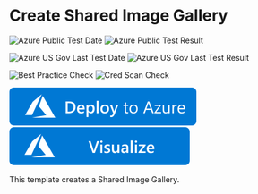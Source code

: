 # Create Shared Image Gallery

![Azure Public Test Date](https://azurequickstartsservice.blob.core.windows.net/badges/101-sig-create/PublicLastTestDate.svg)
![Azure Public Test Result](https://azurequickstartsservice.blob.core.windows.net/badges/101-sig-create/PublicDeployment.svg)

![Azure US Gov Last Test Date](https://azurequickstartsservice.blob.core.windows.net/badges/101-sig-create/FairfaxLastTestDate.svg)
![Azure US Gov Last Test Result](https://azurequickstartsservice.blob.core.windows.net/badges/101-sig-create/FairfaxDeployment.svg)

![Best Practice Check](https://azurequickstartsservice.blob.core.windows.net/badges/101-sig-create/BestPracticeResult.svg)
![Cred Scan Check](https://azurequickstartsservice.blob.core.windows.net/badges/101-sig-create/CredScanResult.svg)

[![Deploy To Azure](https://raw.githubusercontent.com/Azure/azure-quickstart-templates/master/1-CONTRIBUTION-GUIDE/images/deploytoazure.svg?sanitize=true)]("https://portal.azure.com/#create/Microsoft.Template/uri/https%3A%2F%2Fraw.githubusercontent.com%2FAzure%2Fazure-quickstart-templates%2Fmaster%2F101-sig-create%2Fazuredeploy.json")  [![Visualize](https://raw.githubusercontent.com/Azure/azure-quickstart-templates/master/1-CONTRIBUTION-GUIDE/images/visualizebutton.svg?sanitize=true)]("http://armviz.io/#/?load=https%3A%2F%2Fraw.githubusercontent.com%2FAzure%2Fazure-quickstart-templates%2Fmaster%2F101-sig-create%2Fazuredeploy.json")
    


This template creates a Shared Image Gallery.

